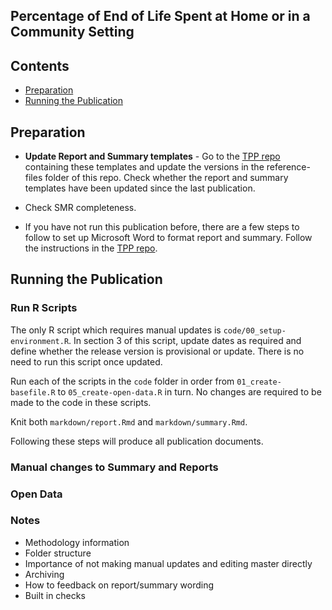 ## Percentage of End of Life Spent at Home or in a Community Setting

## Contents
* [Preparation](#preparation)
* [Running the Publication](#running-the-publication)

## Preparation

* **Update Report and Summary templates** - Go to the [TPP repo](https://github.com/NHS-NSS-transforming-publications/National-Stats-Template) containing these templates and update the versions in the reference-files folder of this repo.
Check whether the report and summary templates have been updated since the last publication.

* Check SMR completeness.

* If you have not run this publication before, there are a few steps to follow to set up Microsoft Word to format report and summary. Follow the instructions in the [TPP repo](https://github.com/NHS-NSS-transforming-publications/National-Stats-Template).

## Running the Publication

### Run R Scripts

The only R script which requires manual updates is `code/00_setup-environment.R`. In section 3 of this script, update dates as required and define whether the release version is provisional or update. There is no need to run this script once updated.

Run each of the scripts in the `code` folder in order from `01_create-basefile.R` to `05_create-open-data.R` in turn. No changes are required to be made to the code in these scripts.

Knit both `markdown/report.Rmd` and `markdown/summary.Rmd`. 

Following these steps will produce all publication documents.

### Manual changes to Summary and Reports

### Open Data

### Notes
* Methodology information
* Folder structure
* Importance of not making manual updates and editing master directly
* Archiving
* How to feedback on report/summary wording
* Built in checks
